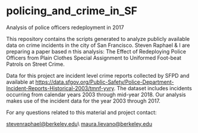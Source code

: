 # policing_and_crime_in_SF
Analysis of police officers redeployment in 2017

This repository contains the scripts generated to analyze publicly available data on crime incidents in the city of San Francisco. Steven Raphael & I are preparing a paper based n this analysis: The Effect of Redeploying Police Officers from Plain Clothes Special Assignment to Uniformed Foot-beat Patrols on Street Crime. 

Data for this project are incident level crime reports collected by SFPD and available at https://data.sfgov.org/Public-Safety/Police-Department-Incident-Reports-Historical-2003/tmnf-yvry. The dataset includes incidents occurring from calendar years 2003 through mid-year 2018.  Our analysis makes use of the incident data for the year 2003 through 2017.  

For any questions related to this material and project contact:

stevenraphael@berkeley.edu\\
maura.lievano@berkeley.edu


